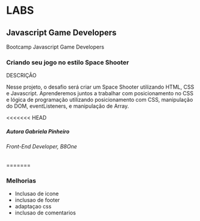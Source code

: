 # LABS 

## Javascript Game Developers

Bootcamp Javascript Game Developers

### Criando seu jogo no estilo Space Shooter

DESCRIÇÃO

Nesse projeto, o desafio será criar um Space Shooter utilizando HTML, CSS e Javascript. Aprenderemos juntos a trabalhar com posicionamento no CSS e lógica de programação utilizando posicionamento com CSS, manipulação do DOM, eventListeners, e manipulação de Array.

<<<<<<< HEAD

##### Autora Gabriela Pinheiro
###### Front-End Developer, B8One

=======
### Melhorias

- Inclusao de icone
- inclusao de footer
- adaptaçao css
- inclusao de comentarios 


